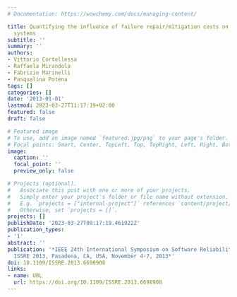 ```yaml
---
# Documentation: https://wowchemy.com/docs/managing-content/

title: Quantifying the influence of failure repair/mitigation costs on service-based
  systems
subtitle: ''
summary: ''
authors:
- Vittorio Cortellessa
- Raffaela Mirandola
- Fabrizio Marinelli
- Pasqualina Potena
tags: []
categories: []
date: '2013-01-01'
lastmod: 2023-03-27T11:17:19+02:00
featured: false
draft: false

# Featured image
# To use, add an image named `featured.jpg/png` to your page's folder.
# Focal points: Smart, Center, TopLeft, Top, TopRight, Left, Right, BottomLeft, Bottom, BottomRight.
image:
  caption: ''
  focal_point: ''
  preview_only: false

# Projects (optional).
#   Associate this post with one or more of your projects.
#   Simply enter your project's folder or file name without extension.
#   E.g. `projects = ["internal-project"]` references `content/project/deep-learning/index.md`.
#   Otherwise, set `projects = []`.
projects: []
publishDate: '2023-03-27T09:17:19.461922Z'
publication_types:
- '1'
abstract: ''
publication: '*IEEE 24th International Symposium on Software Reliability Engineering,
  ISSRE 2013, Pasadena, CA, USA, November 4-7, 2013*'
doi: 10.1109/ISSRE.2013.6698908
links:
- name: URL
  url: https://doi.org/10.1109/ISSRE.2013.6698908
---
```

